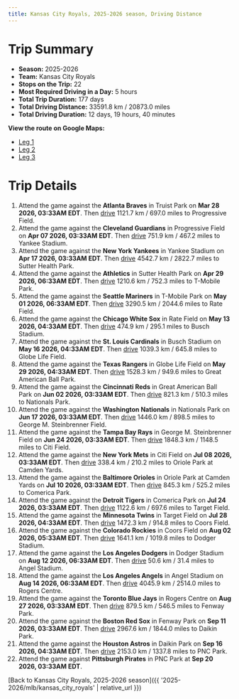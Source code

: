 ```yaml
---
title: Kansas City Royals, 2025-2026 season, Driving Distance
---
```


# Trip Summary
- **Season:** 2025-2026
- **Team:** Kansas City Royals
- **Stops on the Trip:** 22
- **Most Required Driving in a Day:** 5 hours
- **Total Trip Duration:** 177 days
- **Total Driving Distance:** 33591.8 km / 20873.0 miles
- **Total Driving Duration:** 12 days, 19 hours, 40 minutes

**View the route on Google Maps:**
- [Leg 1](https://www.google.com/maps/dir/Truist+Park+Atlanta/Progressive+Field+Cleveland/Yankee+Stadium+Bronx/Sutter+Health+Park+Sacramento/T-Mobile+Park+Seattle/Rate+Field+Chicago/Busch+Stadium+St.+Louis/Globe+Life+Field+Arlington/Great+American+Ball+Park+Cincinnati/Nationals+Park+Washington)
- [Leg 2](https://www.google.com/maps/dir/Nationals+Park+Washington/George+M.+Steinbrenner+Field+Tampa/Citi+Field+Flushing/Oriole+Park+at+Camden+Yards+Baltimore/Comerica+Park+Detroit/Target+Field+Minneapolis/Coors+Field+Denver/Dodger+Stadium+Los+Angeles/Angel+Stadium+Anaheim/Rogers+Centre+Toronto)
- [Leg 3](https://www.google.com/maps/dir/Rogers+Centre+Toronto/Fenway+Park+Boston/Daikin+Park+Houston/PNC+Park+Pittsburgh)

# Trip Details
1. Attend the game against the **Atlanta Braves** in Truist Park on **Mar 28 2026, 03:33AM EDT**. Then [drive](https://www.google.com/maps/dir/Truist+Park+Atlanta/Progressive+Field+Cleveland) 1121.7 km / 697.0 miles to Progressive Field.
2. Attend the game against the **Cleveland Guardians** in Progressive Field on **Apr 07 2026, 03:33AM EDT**. Then [drive](https://www.google.com/maps/dir/Progressive+Field+Cleveland/Yankee+Stadium+Bronx) 751.9 km / 467.2 miles to Yankee Stadium.
3. Attend the game against the **New York Yankees** in Yankee Stadium on **Apr 17 2026, 03:33AM EDT**. Then [drive](https://www.google.com/maps/dir/Yankee+Stadium+Bronx/Sutter+Health+Park+Sacramento) 4542.7 km / 2822.7 miles to Sutter Health Park.
4. Attend the game against the **Athletics** in Sutter Health Park on **Apr 29 2026, 06:33AM EDT**. Then [drive](https://www.google.com/maps/dir/Sutter+Health+Park+Sacramento/T-Mobile+Park+Seattle) 1210.6 km / 752.3 miles to T-Mobile Park.
5. Attend the game against the **Seattle Mariners** in T-Mobile Park on **May 01 2026, 06:33AM EDT**. Then [drive](https://www.google.com/maps/dir/T-Mobile+Park+Seattle/Rate+Field+Chicago) 3290.5 km / 2044.6 miles to Rate Field.
6. Attend the game against the **Chicago White Sox** in Rate Field on **May 13 2026, 04:33AM EDT**. Then [drive](https://www.google.com/maps/dir/Rate+Field+Chicago/Busch+Stadium+St.+Louis) 474.9 km / 295.1 miles to Busch Stadium.
7. Attend the game against the **St. Louis Cardinals** in Busch Stadium on **May 16 2026, 04:33AM EDT**. Then [drive](https://www.google.com/maps/dir/Busch+Stadium+St.+Louis/Globe+Life+Field+Arlington) 1039.3 km / 645.8 miles to Globe Life Field.
8. Attend the game against the **Texas Rangers** in Globe Life Field on **May 29 2026, 04:33AM EDT**. Then [drive](https://www.google.com/maps/dir/Globe+Life+Field+Arlington/Great+American+Ball+Park+Cincinnati) 1528.3 km / 949.6 miles to Great American Ball Park.
9. Attend the game against the **Cincinnati Reds** in Great American Ball Park on **Jun 02 2026, 03:33AM EDT**. Then [drive](https://www.google.com/maps/dir/Great+American+Ball+Park+Cincinnati/Nationals+Park+Washington) 821.3 km / 510.3 miles to Nationals Park.
10. Attend the game against the **Washington Nationals** in Nationals Park on **Jun 17 2026, 03:33AM EDT**. Then [drive](https://www.google.com/maps/dir/Nationals+Park+Washington/George+M.+Steinbrenner+Field+Tampa) 1446.0 km / 898.5 miles to George M. Steinbrenner Field.
11. Attend the game against the **Tampa Bay Rays** in George M. Steinbrenner Field on **Jun 24 2026, 03:33AM EDT**. Then [drive](https://www.google.com/maps/dir/George+M.+Steinbrenner+Field+Tampa/Citi+Field+Flushing) 1848.3 km / 1148.5 miles to Citi Field.
12. Attend the game against the **New York Mets** in Citi Field on **Jul 08 2026, 03:33AM EDT**. Then [drive](https://www.google.com/maps/dir/Citi+Field+Flushing/Oriole+Park+at+Camden+Yards+Baltimore) 338.4 km / 210.2 miles to Oriole Park at Camden Yards.
13. Attend the game against the **Baltimore Orioles** in Oriole Park at Camden Yards on **Jul 10 2026, 03:33AM EDT**. Then [drive](https://www.google.com/maps/dir/Oriole+Park+at+Camden+Yards+Baltimore/Comerica+Park+Detroit) 845.3 km / 525.2 miles to Comerica Park.
14. Attend the game against the **Detroit Tigers** in Comerica Park on **Jul 24 2026, 03:33AM EDT**. Then [drive](https://www.google.com/maps/dir/Comerica+Park+Detroit/Target+Field+Minneapolis) 1122.6 km / 697.6 miles to Target Field.
15. Attend the game against the **Minnesota Twins** in Target Field on **Jul 28 2026, 04:33AM EDT**. Then [drive](https://www.google.com/maps/dir/Target+Field+Minneapolis/Coors+Field+Denver) 1472.3 km / 914.8 miles to Coors Field.
16. Attend the game against the **Colorado Rockies** in Coors Field on **Aug 02 2026, 05:33AM EDT**. Then [drive](https://www.google.com/maps/dir/Coors+Field+Denver/Dodger+Stadium+Los+Angeles) 1641.1 km / 1019.8 miles to Dodger Stadium.
17. Attend the game against the **Los Angeles Dodgers** in Dodger Stadium on **Aug 12 2026, 06:33AM EDT**. Then [drive](https://www.google.com/maps/dir/Dodger+Stadium+Los+Angeles/Angel+Stadium+Anaheim) 50.6 km / 31.4 miles to Angel Stadium.
18. Attend the game against the **Los Angeles Angels** in Angel Stadium on **Aug 14 2026, 06:33AM EDT**. Then [drive](https://www.google.com/maps/dir/Angel+Stadium+Anaheim/Rogers+Centre+Toronto) 4045.9 km / 2514.0 miles to Rogers Centre.
19. Attend the game against the **Toronto Blue Jays** in Rogers Centre on **Aug 27 2026, 03:33AM EDT**. Then [drive](https://www.google.com/maps/dir/Rogers+Centre+Toronto/Fenway+Park+Boston) 879.5 km / 546.5 miles to Fenway Park.
20. Attend the game against the **Boston Red Sox** in Fenway Park on **Sep 11 2026, 03:33AM EDT**. Then [drive](https://www.google.com/maps/dir/Fenway+Park+Boston/Daikin+Park+Houston) 2967.6 km / 1844.0 miles to Daikin Park.
21. Attend the game against the **Houston Astros** in Daikin Park on **Sep 16 2026, 04:33AM EDT**. Then [drive](https://www.google.com/maps/dir/Daikin+Park+Houston/PNC+Park+Pittsburgh) 2153.0 km / 1337.8 miles to PNC Park.
22. Attend the game against **Pittsburgh Pirates** in PNC Park at **Sep 20 2026, 03:33AM EDT**.

[Back to Kansas City Royals, 2025-2026 season]({{ '2025-2026/mlb/kansas_city_royals' | relative_url }})
